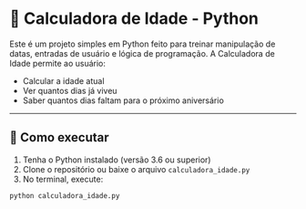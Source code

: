 # 📅 Calculadora de Idade - Python

Este é um projeto simples em Python feito para treinar manipulação de datas, entradas de usuário e lógica de programação. A Calculadora de Idade permite ao usuário:

- Calcular a idade atual
- Ver quantos dias já viveu
- Saber quantos dias faltam para o próximo aniversário

---

## 🚀 Como executar

1. Tenha o Python instalado (versão 3.6 ou superior)
2. Clone o repositório ou baixe o arquivo `calculadora_idade.py`
3. No terminal, execute:

```bash
python calculadora_idade.py

